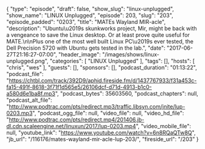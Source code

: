 {
  "type": "episode",
  "draft": false,
  "show_slug": "linux-unplugged",
  "show_name": "LINUX Unplugged",
  "episode": 203,
  "slug": "203",
  "episode_padded": "0203",
  "title": "MATEs Wayland MIR-acle",
  "description": "Ubuntu\u2019s skunkworks project, Mir, might be back with a vengeance to save the Linux desktop. Or at least prove quite useful for MATE.\n\nPlus one of the most well built Linux PC\u2019s ever tested, the Dell Precision 5720 with Ubuntu gets tested in the lab.",
  "date": "2017-06-27T21:16:27-07:00",
  "header_image": "/images/shows/linux-unplugged.png",
  "categories": [
    "LINUX Unplugged"
  ],
  "tags": [],
  "hosts": [
    "chris",
    "wes"
  ],
  "guests": [],
  "sponsors": [],
  "podcast_duration": "01:13:22",
  "podcast_file": "https://chtbl.com/track/392D9/aphid.fireside.fm/d/1437767933/f31a453c-fa15-491f-8618-3f71f1d565e5/26106dcf-d71d-4913-b1c0-a580d6e1ba8f.mp3",
  "podcast_bytes": 35603560,
  "podcast_chapters": null,
  "podcast_alt_file": "http://www.podtrac.com/pts/redirect.mp3/traffic.libsyn.com/jnite/lup-0203.mp3",
  "podcast_ogg_file": null,
  "video_file": null,
  "video_hd_file": "http://www.podtrac.com/pts/redirect.mp4/201406.jb-dl.cdn.scaleengine.net/linuxun/2017/lup-0203.mp4",
  "video_mobile_file": null,
  "youtube_link": "https://www.youtube.com/watch?v=6n8RQaQTw8Q",
  "jb_url": "/116176/mates-wayland-mir-acle-lup-203/",
  "fireside_url": "/203"
}

